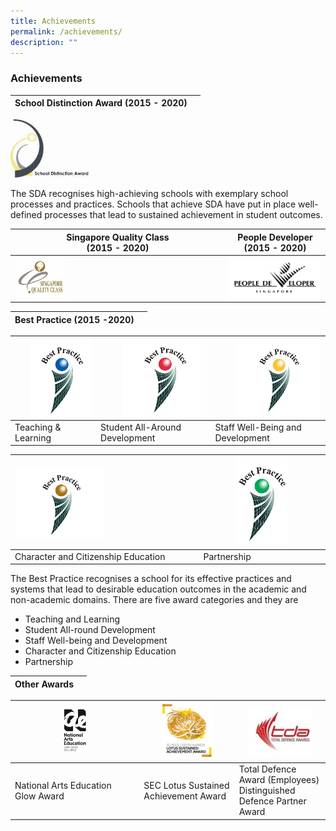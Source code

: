 ```yaml
---
title: Achievements
permalink: /achievements/
description: ""
---
```

### **Achievements**

| School Distinction Award (2015 - 2020) | |
|---|---|

<img src="/images/sda.png" style="width:25%">

The SDA recognises high-achieving schools with exemplary school processes and practices. Schools that achieve SDA have put in place well-defined processes that lead to sustained achievement in student outcomes.

| Singapore Quality Class<br>(2015 - 2020) | People Developer<br>(2015 - 2020) |
|---|---|
|<img src="/images/SQC.jpg" style="width:25%"> | <img src="/images/pd.png">|

| Best Practice (2015 -2020) | |
|---|---|

| <img src="/images/achievement4.jpg" style="width:80%" align=right> | <img src="/images/achievement5.jpg" style="width:80%" align=right> | <img src="/images/achievement6.jpg" style="width:80%" align=right> | 
|---|---|---|
|Teaching & Learning	 |  Student All-Around Development | Staff Well-Being and Development |

| <img src="/images/achievement7.jpg" style="width:50%" align=left> | <img src="/images/achievement8.jpg" style="width:43%"> |
|---|---|
| Character and Citizenship Education | Partnership |


The Best Practice recognises a school for its effective practices and systems that lead to desirable education outcomes in the academic and non-academic domains. There are five award categories and they are

* Teaching and Learning
* Student All-round Development
* Staff Well-being and Development
* Character and Citizenship Education
* Partnership

| Other Awards | |
|---|---|

| <img src="/images/achievement9.jpg" style="width:20%"> | <img src="/images/achievement10.jpg" style="width:60%"> | <img src="/images/achievement11.jpg" style="width:80%"> | 
|---|---|---|
| National Arts Education <br> Glow Award	 |  SEC Lotus Sustained <br> Achievement Award | Total Defence Award (Employees) <br> Distinguished Defence Partner Award |